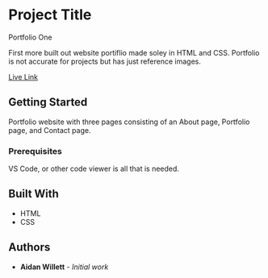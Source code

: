 # Project Title

Portfolio One

First more built out website portiflio made soley in HTML and CSS. Portfolio is not accurate for projects but has just reference images.

[Live Link](https://zaphodbettlebrox.github.io/Homework1/index.html)

## Getting Started

Portfolio website with three pages consisting of an About page, Portfolio page, and Contact page. 

### Prerequisites

VS Code, or other code viewer is all that is needed.

## Built With

* HTML
* CSS

## Authors

* **Aidan Willett** - *Initial work*


